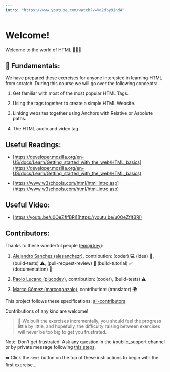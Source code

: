 ```yaml
---
intro: "https://www.youtube.com/watch?v=Vd2dby9ind4"
---
```

# Welcome!

Welcome to the world of HTML 🖖🧑‍💻

## 💬 Fundamentals:

We have prepared these exercises for anyone interested in learning HTML from scratch. During this course we will go over the following concepts:

1. Get familiar with most of the most popular HTML Tags.

2. Using the tags together to create a simple HTML Website.

3. Linking websites together using Anchors with Relative or Asbolute paths.

4. The HTML audio and video tag.

## Useful Readings:

+ [https://developer.mozilla.org/en-US/docs/Learn/Getting_started_with_the_web/HTML_basics](https://developer.mozilla.org/en-US/docs/Learn/Getting_started_with_the_web/HTML_basics)

+ [https://www.w3schools.com/html/html_intro.asp](https://www.w3schools.com/html/html_intro.asp)

## Useful Video:

+ [https://youtu.be/u0OeZfIfBRI](https://youtu.be/u0OeZfIfBRI)

## Contributors:

Thanks to these wonderful people ([emoji key](https://github.com/kentcdodds/all-contributors#emoji-key)):

1. [Alejandro Sanchez (alesanchezr)](https://github.com/alesanchezr), contribution: (coder) :computer: (idea) 🤔, (build-tests) :warning:, (pull-request-review) :eyes: (build-tutorial) :white_check_mark: (documentation) :book:

2. [Paolo Lucano (plucodev)](https://github.com/plucodev), contribution: (coder), (build-tests) :warning:

3. [Marco Gómez (marcogonzalo)](https://github.com/marcogonzalo), contribution: (translator) :earth_africa:

This project follows these specifications: [all-contributors](https://github.com/kentcdodds/all-contributors)

Contributions of any kind are welcome!

> 🔹 We built the exercises incrementally, you should feel the progress little by little, and hopefully, the difficulty raising between exercises will never be too big to get you frustrated.

Note: Don't get frustrated! Ask any question in the #public_support channel or by private message following [this steps](https://content.breatheco.de/es/how-to/ask). 

➡️ Click the `next` button on the top of these instructions to begin with the first exercise...



